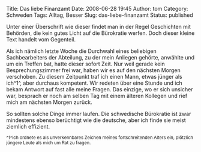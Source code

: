 Title: Das liebe Finanzamt
Date: 2008-06-28 19:45
Author: tom
Category: Schweden
Tags: Alltag, Besser
Slug: das-liebe-finanzamt
Status: published

Unter einer Überschrift wie dieser findet man in der Regel Geschichten
mit Behörden, die kein gutes Licht auf die Bürokratie werfen. Doch
dieser kleine Text handelt vom Gegenteil.

Als ich nämlich letzte Woche die Durchwahl eines beliebigen
Sachbearbeiters der Abteilung, zu der mein Anliegen gehörte, anwählte
und um ein Treffen bat, hatte dieser sofort Zeit. Nur weil gerade kein
Besprechungszimmer frei war, haben wir es auf den nächsten Morgen
verschoben. Zu diesem Zeitpunkt traf ich einen Mann, etwas jünger als
ich^1^, aber durchaus kompetent. Wir redeten über eine Stunde und ich
bekam Antwort auf fast alle meine Fragen. Das einzige, wo er sich
unsicher war, besprach er noch am selben Tag mit einem älteren Kollegen
und rief mich am nächsten Morgen zurück.

So sollten solche Dinge immer laufen. Die schwedische Bürokratie ist
zwar mindestens ebenso berüchtigt wie die deutsche, aber ich finde sie
meist ziemlich effizient.

<small>^1^Ich ordnete es als unverkennbares Zeichen meines
fortschreitenden Alters ein, plötzlich jüngere Leute als mich um Rat zu
fragen.</small>

